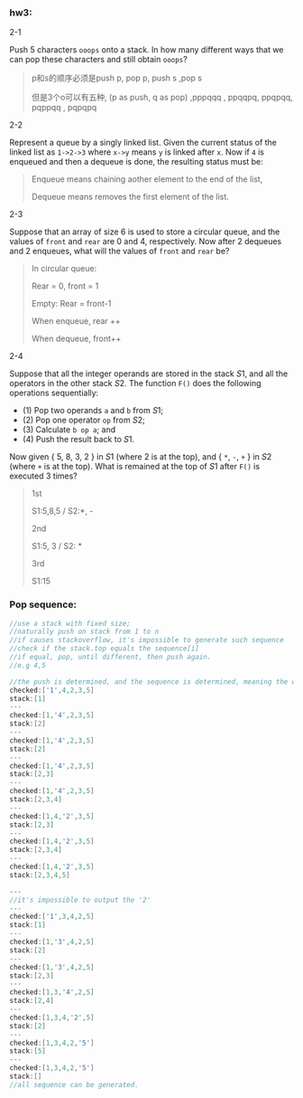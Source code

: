 ### hw3:

2-1

Push 5 characters `ooops` onto a stack. In how many different ways that we can pop these characters and still obtain `ooops`?

>  p和s的顺序必须是push p, pop p, push s ,pop s
>
> 但是3个o可以有五种, (p as push, q as pop) ,pppqqq , ppqqpq, ppqpqq, pqppqq , pqpqpq

2-2

Represent a queue by a singly linked list. Given the current status of the linked list as `1->2->3` where `x->y` means `y` is linked after `x`. Now if `4` is enqueued and then a dequeue is done, the resulting status must be:

> Enqueue means chaining aother element to the end of the list,
>
> Dequeue means removes the first element of the list.

2-3

Suppose that an array of size 6 is used to store a circular queue, and the values of `front` and `rear` are 0 and 4, respectively. Now after 2 dequeues and 2 enqueues, what will the values of `front` and `rear` be?

> In circular queue:
>
> Rear = 0, front = 1
>
> Empty: Rear = front-1
>
> When enqueue, rear ++
>
> When dequeue,  front++

2-4

Suppose that all the integer operands are stored in the stack *S*1, and all the operators in the other stack *S*2. The function `F()` does the following operations sequentially:

- (1) Pop two operands `a` and `b` from *S*1;
- (2) Pop one operator `op` from *S*2;
- (3) Calculate `b op a`; and
- (4) Push the result back to *S*1.

Now given { 5, 8, 3, 2 } in *S*1 (where 2 is at the top), and { `*`, `-`, `+` } in *S*2 (where `+` is at the top). What is remained at the top of *S*1 after `F()` is executed 3 times?

> 1st
>
> S1:5,8,5 / S2:*, -
>
> 2nd
>
> S1:5, 3 / S2: *
>
> 3rd
>
> S1:15



### Pop sequence:

```c++
//use a stack with fixed size;
//naturally push on stack from 1 to n
//if causes stackoverflow, it's impossible to generate such sequence
//check if the stack.top equals the sequence[i]
//if equal, pop, until different, then push again.
//e.g 4,5

//the push is determined, and the sequence is determined, meaning the whole process is determined.
checked:['1',4,2,3,5]
stack:[1]
---
checked:[1,'4',2,3,5]
stack:[2] 
---
checked:[1,'4',2,3,5]
stack:[2] 
---
checked:[1,'4',2,3,5]
stack:[2,3]
---
checked:[1,'4',2,3,5]
stack:[2,3,4]
---
checked:[1,4,'2',3,5]
stack:[2,3]
---
checked:[1,4,'2',3,5]
stack:[2,3,4]
---
checked:[1,4,'2',3,5]
stack:[2,3,4,5]

---
//it's impossible to output the '2'
---
checked:['1',3,4,2,5]
stack:[1]
---
checked:[1,'3',4,2,5]
stack:[2] 
---
checked:[1,'3',4,2,5]
stack:[2,3] 
---
checked:[1,3,'4',2,5]
stack:[2,4]
---
checked:[1,3,4,'2',5]
stack:[2]
---
checked:[1,3,4,2,'5']
stack:[5]
---
checked:[1,3,4,2,'5']
stack:[]
//all sequence can be generated.
```



